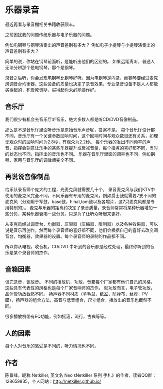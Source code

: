 乐器录音
=====

最近再看与录音棚相关书籍收获颇丰。

之前困扰我的问题传统乐器与电子乐器的问题。

例如电钢琴与钢琴演奏出的声音差别有多大？
例如电子小提琴与小提琴演奏出的声音差别有多大？

简单的说，你站在钢琴前面听，是能听出他们的区别的。
如果远距离听，普通人无法分辨那个是电钢琴，那个是钢琴。

录音之后听，你会发现电钢琴比钢琴好听。因为电钢琴是内录，而钢琴要经过麦克风调音台均衡器，这些设备的质量也决定了录音效果，专业录音设备不是人人都能买得起的，死贵死贵哒，买得起你未必能操作好。

音乐厅
-----
我们很少有机会去音乐厅听音乐，绝大多数人都是听CD/DVD音像制品。

那么是不是音乐厅里面听音乐是原始音乐声音呢，答案不是。
每个音乐厅设计都不同，音乐厅有一个关键参数回响时间，这个回响时间与观众数目还有关系，如理无观众时的回响时间为2.8秒，有观众为2.2秒。
每个乐器的发出不同频率的声音，指挥会刻意让乐手的某些乐器提升或衰减音量，每个指挥的喜好都不同，当时的状态也不同，指挥出的音乐也不同。
乐器在音乐厅里面的调率也不同，例如钢琴，家用与音乐厅的调律师完全不同。

再说说音像制品
-----
给乐队录音师个庞大的工程，光麦克风就需要几十个。
录音麦克风与我们KTV中使用的麦克风完全不同，不同乐器有专用的麦克风，例如爵士鼓就需要7支不同的麦克风（分别用于军鼓，base鼓，hihat,tom鼓以及各嚓片，这7只麦克风都是专用特制的）。
麦克与乐器的距离约决定了录音质量，录音师常常将某种乐器增加一些分贝，某种乐器衰竭一些分贝。只是为了让听众听起来更好。

从麦克风经过调音台，均衡器，压限器（压缩器，限制器）以及各种效果器，可以说是音乐再创作，然而每个录音师的喜好都不同，他们会根据自己的喜好去改变调音台，均衡器，效果器的设置。每个录音师的录制的作品都不同。

所以你从电视，收音机，CD/DVD 中听到的音乐都是经过处理，最终你听到的音乐是某个录音师的杰作。

音箱因素
-----
谈完录音，谈放音。
不同的播放机，功放，音箱每个厂家都有他们自己的风格，这些具有代表性的风格也是每个厂家音响师的杰作。
就功放而言，电子管功放，晶体管功放截然不同。
扬声器不同材质（羊毛盆，纸盆，防弹布，丝膜，PV膜），扬声器的组合方法，高音与低音组合，尺寸组合，播放出的音乐也截然不同。

很多播放机带有EQ功能，例如摇滚，流行，古典等等。

人的因素
-----
每个人对音乐的感受是不同的，听力情况也不同。

作者
-----
陈景峰，昵称 Netkiller, 英文名 Neo 《Netkiller 系列 手札》的作者，读者QQ群：128659835，个人网站：http://netkiller.github.io/